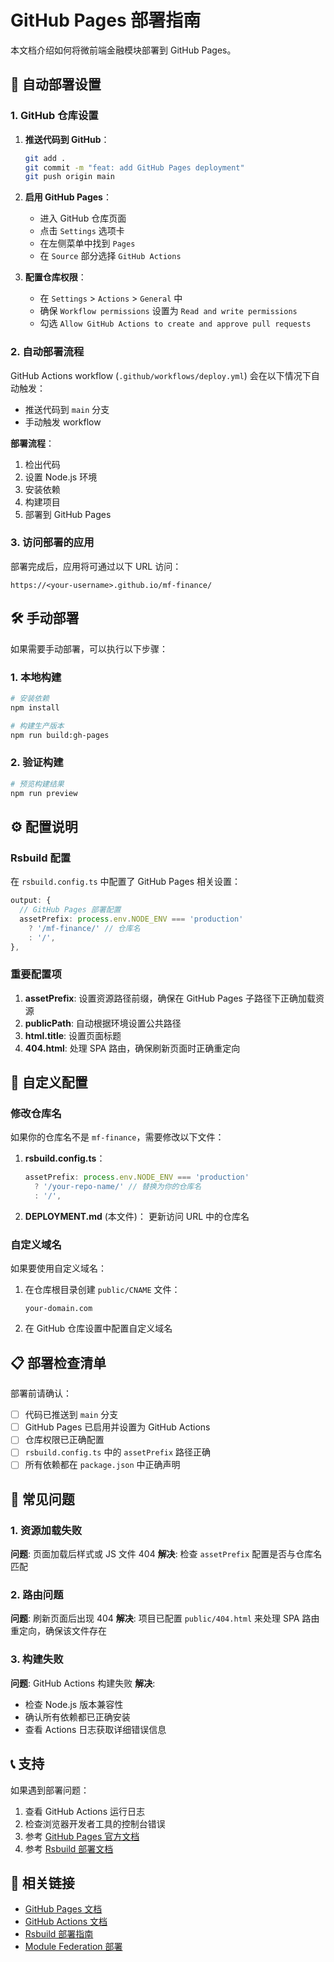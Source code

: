 # GitHub Pages 部署指南

本文档介绍如何将微前端金融模块部署到 GitHub Pages。

## 🚀 自动部署设置

### 1. GitHub 仓库设置

1. **推送代码到 GitHub**：
   ```bash
   git add .
   git commit -m "feat: add GitHub Pages deployment"
   git push origin main
   ```

2. **启用 GitHub Pages**：
   - 进入 GitHub 仓库页面
   - 点击 `Settings` 选项卡
   - 在左侧菜单中找到 `Pages`
   - 在 `Source` 部分选择 `GitHub Actions`

3. **配置仓库权限**：
   - 在 `Settings` > `Actions` > `General` 中
   - 确保 `Workflow permissions` 设置为 `Read and write permissions`
   - 勾选 `Allow GitHub Actions to create and approve pull requests`

### 2. 自动部署流程

GitHub Actions workflow (`.github/workflows/deploy.yml`) 会在以下情况下自动触发：

- 推送代码到 `main` 分支
- 手动触发 workflow

**部署流程**：
1. 检出代码
2. 设置 Node.js 环境
3. 安装依赖
4. 构建项目
5. 部署到 GitHub Pages

### 3. 访问部署的应用

部署完成后，应用将可通过以下 URL 访问：
```
https://<your-username>.github.io/mf-finance/
```

## 🛠️ 手动部署

如果需要手动部署，可以执行以下步骤：

### 1. 本地构建

```bash
# 安装依赖
npm install

# 构建生产版本
npm run build:gh-pages
```

### 2. 验证构建

```bash
# 预览构建结果
npm run preview
```

## ⚙️ 配置说明

### Rsbuild 配置

在 `rsbuild.config.ts` 中配置了 GitHub Pages 相关设置：

```typescript
output: {
  // GitHub Pages 部署配置
  assetPrefix: process.env.NODE_ENV === 'production'
    ? '/mf-finance/' // 仓库名
    : '/',
},
```

### 重要配置项

1. **assetPrefix**: 设置资源路径前缀，确保在 GitHub Pages 子路径下正确加载资源
2. **publicPath**: 自动根据环境设置公共路径
3. **html.title**: 设置页面标题
4. **404.html**: 处理 SPA 路由，确保刷新页面时正确重定向

## 🔧 自定义配置

### 修改仓库名

如果你的仓库名不是 `mf-finance`，需要修改以下文件：

1. **rsbuild.config.ts**：
   ```typescript
   assetPrefix: process.env.NODE_ENV === 'production'
     ? '/your-repo-name/' // 替换为你的仓库名
     : '/',
   ```

2. **DEPLOYMENT.md** (本文件)：
   更新访问 URL 中的仓库名

### 自定义域名

如果要使用自定义域名：

1. 在仓库根目录创建 `public/CNAME` 文件：
   ```
   your-domain.com
   ```

2. 在 GitHub 仓库设置中配置自定义域名

## 📋 部署检查清单

部署前请确认：

- [ ] 代码已推送到 `main` 分支
- [ ] GitHub Pages 已启用并设置为 GitHub Actions
- [ ] 仓库权限已正确配置
- [ ] `rsbuild.config.ts` 中的 `assetPrefix` 路径正确
- [ ] 所有依赖都在 `package.json` 中正确声明

## 🐛 常见问题

### 1. 资源加载失败

**问题**: 页面加载后样式或 JS 文件 404
**解决**: 检查 `assetPrefix` 配置是否与仓库名匹配

### 2. 路由问题

**问题**: 刷新页面后出现 404
**解决**: 项目已配置 `public/404.html` 来处理 SPA 路由重定向，确保该文件存在

### 3. 构建失败

**问题**: GitHub Actions 构建失败
**解决**: 
- 检查 Node.js 版本兼容性
- 确认所有依赖都已正确安装
- 查看 Actions 日志获取详细错误信息

## 📞 支持

如果遇到部署问题：

1. 查看 GitHub Actions 运行日志
2. 检查浏览器开发者工具的控制台错误
3. 参考 [GitHub Pages 官方文档](https://docs.github.com/en/pages)
4. 参考 [Rsbuild 部署文档](https://rsbuild.dev/guide/basic/deploy)

## 🔗 相关链接

- [GitHub Pages 文档](https://docs.github.com/en/pages)
- [GitHub Actions 文档](https://docs.github.com/en/actions)
- [Rsbuild 部署指南](https://rsbuild.dev/guide/basic/deploy)
- [Module Federation 部署](https://module-federation.github.io/)
